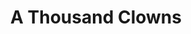 ---
title: A Thousand Clowns
year: 1983
opening_date: 1983-01-21
closing_date: 1983-02-05
layout: productions
featured_image: 
image_caption:
image_credit:
playbill: 
category: 
Theatre: Theatre Jacksonville
Venue: Little Theatre
cast:
  Nick Burns: David Teitelman
  Murray Burns: Dean Philips
  Albert Amundson: Daniel Handler
  Sandra Markowitz: Celeste Lynch
  Arnold Burns: Abel Handler
  Leo Herman: Mark Snitzer
  Stage Manager: Mary Anne Murray
crew:
  Director: Ray Jensen
  Technical Director: Andrew J. Way
  Set Design: Andrew J. Way
  Lighting Design: Andrew J. Way
  Properties:
    - Amelia Senhausen
    - Chris Strickland
    - Pam Jackson
  Lighting Technician: Rusty Reynolds
  Sound Technician: Chris Strickland
  Sound Design: Tom Heffernan
  Key Grip: Dave Stillson
  Grips:
    - Randy Ball
    - Bob White
  Construction Crew:
    - Chris Strickland
    - Dean Philips
    - Mark Snitzer
    - Abel Handler
    - Catherine Handler
    - Claudia Hickens
    - Mike Lewis
    - Elizabeth Messengael
    - Stanley Constantini
    - Tom Heffernan
    - Dave Stillson
    - Rusty Reynolds
    - Mark Thomas
    - Steve Albano
    - Randy Ball
    - Ethel Lee
    - Joyce Block
    - Claudine Brennan
    - Pam Jackson
    - Shirley Cooke
  Cast Photos: Dick Kerekes
orchestra:
external_links:
---